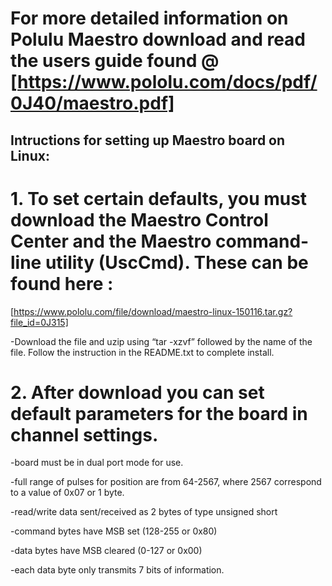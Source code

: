 # For more detailed information on Polulu Maestro download and read the users guide found @ [https://www.pololu.com/docs/pdf/0J40/maestro.pdf]

## Intructions for setting up Maestro board on Linux:

# 1. To set certain defaults, you must download the Maestro Control Center and the Maestro command-line utility (UscCmd). These can be found here :
  [https://www.pololu.com/file/download/maestro-linux-150116.tar.gz?file_id=0J315]
  
  -Download the file and uzip using “tar -xzvf” followed by the name of the file. Follow the instruction in the README.txt to complete install.

# 2. After download you can set default parameters for the board in channel settings.

  -board must be in dual port mode for use.
  
  -full range of pulses for position are from 64-2567, where 2567 correspond to a value of 0x07 or 1 byte. 
  
  -read/write data sent/received as 2 bytes of type unsigned short
  
  -command bytes have MSB set (128-255 or 0x80)
  
  -data bytes have MSB cleared (0-127 or 0x00)
  
  -each data byte only transmits 7 bits of information.



